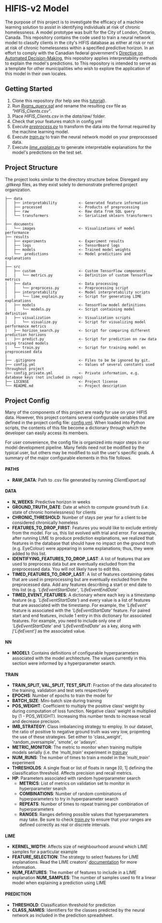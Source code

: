 # HIFIS-v2 Model

The purpose of this project is to investigate the efficacy of a machine
learning solution to assist in identifying individuals at risk of
chronic homelessness. A model prototype was built for the City of
London, Ontario, Canada. This repository contains the code used to train
a neural network model to classify clients in the city's HIFIS database
as either at risk or not at risk of chronic homelessness within a
specified predictive horizon. In an effort to comply with the Canadian
federal government's
[Directive on Automated Decision-Making](https://www.tbs-sct.gc.ca/pol/doc-eng.aspx?id=32592),
this repository applies interpretability methods to explain the model's
predictions. to This repository is intended to serve as a template for
other municipalities who wish to explore the application of this model
in their own locales.

## Getting Started
1. Clone this repository (for help see this
   [tutorial](https://help.github.com/en/github/creating-cloning-and-archiving-repositories/cloning-a-repository)).
2. Run [_Ryans_query.sql_](Ryans_query.sql) and rename the resulting csv
   file as _"HIFIS_Clients.csv"_.
3. Place _HIFIS_Clients.csv_ in the _data/raw/_ folder.
4. Check that your features match in config.yml
5. Execute [_preprocess.py_](src/data/preprocess.py) to transform the
   data into the format required by the machine learning model.
6. Execute [_train.py_](src/train.py) to train the neural network model
   on your preprocessed data.
7. Execute [_lime_explain.py_](src/interpretability/lime_explain.py) to
   generate interpretable explanations for the model's predictions on
   the test set.

## Project Structure
The project looks similar to the directory structure below. Disregard
any _.gitkeep_ files, as they exist solely to demonstrate preferred
project organization.

```
├── data
│   ├── interpretability          <- Generated feature information
│   ├── processed                 <- Products of preprocessing
│   ├── raw                       <- Raw data from SQL query
│   └── transformers              <- Serialized sklearn transformers
|
├── documents
|   └── images                    <- Visualizations of model performance
├── results
│   ├── experiments               <- Experiment results
│   ├── logs                      <- TensorBoard logs
│   ├── models                    <- Trained model weights
│   └──  predictions              <- Model predictions and explanations
|
├── src
│   ├── custom                    <- Custom TensorFlow components
|   |   └── metrics.py            <- Definition of custom TensorFlow metrics
│   ├── data                      <- Data processing
|   |   └── preprocess.py         <- Preprocessing script
│   ├── interpretability          <- Model interpretability scripts
|   |   └── lime_explain.py       <- Script for generating LIME explanations
│   ├── models                    <- TensorFlow model definitions
|   |   └── models.py             <- Script containing model definition
|   ├── visualization             <- Visualization scripts
|   |   └── visualize.py          <- Script for visualizing model performance metrics
|   ├── horizon_search.py         <- Script for comparing different prediction horizons
|   ├── predict.py                <- Script for prediction on raw data using trained models
|   └── train.py                  <- Script for training model on preprocessed data
|
├── .gitignore                    <- Files to be be ignored by git.
├── config.yml                    <- Values of several constants used throughout project
├── config_private.yml            <- Private information, e.g. database keys (not included in repo)
├── LICENSE                       <- Project license
└── README.md                     <- Project description
```

## Project Config
Many of the components of this project are ready for use on your HIFIS
data. However, this project contains several configurable variables that
are defined in the project config file: [config.yml](config.yml). When
loaded into Python scripts, the contents of this file become a
dictionary through which the developer can easily access its members.

For user convenience, the config file is organized into major steps in
our model development pipeline. Many fields need not be modified by the
typical user, but others may be modified to suit the user's specific
goals. A summary of the major configurable elements in this file
follows.

#### PATHS
- **RAW_DATA**: Path to .csv file generated by running
  _ClientExport.sql_
#### DATA
- **N_WEEKS**: Predictive horizon in weeks
- **GROUND_TRUTH_DATE**: Date at which to compute ground truth (i.e.
  state of chronic homelessness) for clients
- **CHRONIC_THRESHOLD**: Number of stays per year for a client to be
  considered chronically homeless
- **FEATURES_TO_DROP_FIRST**: Features you would like to exclude
  entirely from the model. For us, this list evolved with trial and
  error. For example, after running LIME to produce prediction
  explanations, we realized that features in the database that should
  have no impact on the ground truth (e.g. EyeColour) were appearing in
  some explanations; thus, they were added to this list.
- **IDENTIFYING_FEATURES_TO_DROP_LAST**: A list of features that are
  used to preprocess data but are eventually excluded from the
  preprocessed data. You will not likely have to edit this.
- **TIMED_FEATURES_TO_DROP_LAST**: A list of features containing dates
  that are used in preprocessing but are eventually excluded from the
  preprocessed data. Add any features describing a start or end date to
  this list (e.g. _'LifeEventStartDate'_, _'LifeEventEndDate'_
- **TIMED_EVENT_FEATURES**: A dictionary where each key is a timestamp
  feature (e.g. _'LifeEventStartDate'_) and every value is a list of
  features that are associated with the timestamp. For example, the
  _'LifeEvent'_ feature is associated with the _'LifeEventStartDate'_
  feature. For paired start and end features, include 1 entry in this
  dictionary for associated features. For example, you need to include
  only one of _'LifeEventStartDate'_ and _'LifeEventEndDate'_ as a key,
  along with _['LifeEvent']_ as the associated value.
#### NN
- **MODEL1**: Contains definitions of configurable hyperparameters
  associated with the model architecture. The values currently in this
  section were informed by a hyperparameter search.
#### TRAIN
- **TRAIN_SPLIT, VAL_SPLIT, TEST_SPLIT**: Fraction of the data allocated
  to the training, validation and test sets respectively
- **EPOCHS**: Number of epochs to train the model for
- **BATCH_SIZE**: Mini-batch size during training
- **POS_WEIGHT**: Coefficient to multiply the positive class' weight by
  during computation of loss function. Negative class' weight is
  multiplied by (1 - POS_WEIGHT). Increasing this number tends to
  increase recall and decrease precision.
- **IMB_STRATEGY**: Class imbalancing strategy to employ. In our
  dataset, the ratio of positive to negative ground truth was very low,
  propmting the use of these strategies. Set either to 'class_weight',
  'random_oversample', 'smote', or 'adasyn'.
- **METRIC_MONITOR**: The metric to monitor when training multiple
  models serially (i.e. the _'multi_train'_ experiment in
  [_train.py_](src/train.py)
- **NUM_RUNS**: The number of times to train a model in the
  _'multi_train'_ experiment
- **THRESHOLDS**: A single float or list of floats in range [0, 1]
  defining the classification threshold. Affects precision and recall
  metrics.
- **HP**: Parameters associated with random hyperparameter search
  - **METRICS**: List of metrics on validation set to monitor in
    hyperparameter search
  - **COMBINATIONS**: Number of random combinations of hyperparameters
    to try in hyperparameter search
  - **REPEATS**: Number of times to repeat training per combination of
    hyperparameters
  - **RANGES**: Ranges defining possible values that
    hyperparameters may take. Be sure to check
    [_train.py_](src/train.py) to ensure that your ranges are defined
    correctly as real or discrete intervals.
#### LIME
- **KERNEL_WIDTH**: Affects size of neighbourhood around which LIME
  samples for a particular example
- **FEATURE_SELECTION**: The strategy to select features for LIME
  explanations. Read the LIME creators'
  [documentation](https://lime-ml.readthedocs.io/en/latest/lime.html)
  for more information.
- **NUM_FEATURES**: The number of features to include in a LIME
  explanation
  **NUM_SAMPLES**: The number of samples used to fit a linear model when
  explaining a prediction using LIME
#### PREDICTION
- **THRESHOLD**: Classification threshold for prediction
- **CLASS_NAMES**: Identifiers for the classes predicted by the neural
  network as included in the prediction spreadsheet.


